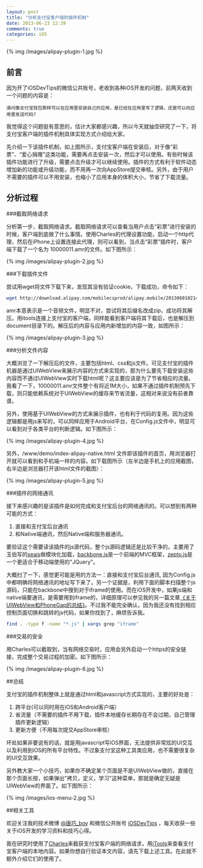 ```yaml
---
layout: post
title: "分析支付宝客户端的插件机制"
date: 2013-06-23 12:39
comments: true
categories: iOS
---
```


{% img /images/alipay-plugin-1.jpg %}

## 前言

因为开了iOSDevTips的微信公共账号，老收到各种iOS开发的问题，前两天收到一个问题的内容是：

    请问像支付宝钱包那样可以在应用里安装自己的应用，是已经在应用里写了逻辑，还是可以向应用里发送代码?

我觉得这个问题挺有意思的，估计大家都感兴趣，所以今天就抽空研究了一下，将支付宝客户端的插件机制具体实现方式介绍给大家。

先介绍一下该插件机制，如上图所示，支付宝客户端在安装后，对于像“彩票”、“爱心捐赠”这类功能，需要再点击安装一次，然后才可以使用。有些时候该插件功能进行了升级，需要点击升级才可以继续使用。插件的方式有利于软件动态增加新的功能或升级功能，而不用再一次向AppStore提交审核。另外，由于用户不需要的插件可以不用安装，也缩小了应用本身的体积大小，节省了下载流量。

<!-- more -->

## 分析过程

###截取网络请求

分析第一步，截取网络请求。截取网络请求可以查看当用户点击“彩票”进行安装的时候，客户端到底做了什么事情。使用Charles的代理设置功能，启动一个http代理，然后在iPhone上设置连接此代理，则可以看到，当点击“彩票”插件时，客户端下载了一个名为 10000011.amr的文件。如下图所示：

{% img /images/alipay-plugin-2.jpg %}

###下载插件文件

尝试用wget将文件下载下来，发现其没有验证cookie，下载成功，命令如下：

``` bash
wget http://download.alipay.com/mobilecsprod/alipay.mobile/20130601021432806/xlarge/10000011.amr
```

amr本意表示是一个音频文件，明显不对，尝试将其后缀名改成zip，成功将其解压。用itools连接上支付宝的客户端，同样能看到客户端将其下载后，也是解压到document目录下的。解压后的内容与应用内新增加的内容一致，如图所示：

{% img /images/alipay-plugin-3.jpg %}

###分析文件内容

大概浏览了一下解压后的文件，主要包括html、css和js文件。可见支付宝的插件机器是通过UIWebView来展示内容的方式来实现的，那为什么要先下载安装这些内容而不通过UIWebView实时下载html呢？这主要应该是为了节省相应的流量。我看了一下，10000011.amr文件整个有将近1M大小，如果不通过插件机制预先下载，则只能依赖系统对于UIWebView的缓存来节省流量，这相对来说没有前者靠谱。

另外，使用基于UIWebView的方式来展示插件，也有利于代码的复用。因为这些逻辑都是用js来写的，可以同样应用于Android平台，在Config.js文件中，明显可以看到对于各类平台的判断逻辑。如下图所示：

{% img /images/alipay-plugin-4.jpg %}

另外，/www/demo/index-alipay-native.html 文件即该插件的首页，用浏览器打开就可以看到和手机端一样的内容。如下载图所示（左半边是手机上的应用截图，右半边是浏览器打开该html文件的截图）：

{% img /images/alipay-plugin-5.jpg %}

###插件的网络通讯

接下来感兴趣的是该插件是如何完成和支付宝后台的网络通讯的。可以想到有两种可能的方式：

 1. 直接和支付宝后台通讯
 2. 和Native端通讯，然后Native端和服务器通讯。

要验证这个需要读该插件的js源代码，整个js源码逻辑还是比较干净的，主要用了玉伯写的[seajs](http://seajs.org/docs/)做模块化加载，[backbone.js](http://backbonejs.org/)是一个前端的MVC框架，[zepto.js](http://zeptojs.com/)是一个更适合于移动端使用的"JQuery"。

大概扫了一下，感觉更可能是用的方法一：直接和支付宝后台通讯, 因为Config.js中都明确将网络通讯的地址写下来了。另一个证据是，利用下面的脚本扫描整个js源码，只能在backbone中搜到对于iframe的使用。而在iOS开发中，如果js端和native端要通讯，是需要用到iframe的，详细原理可以参见我的另一篇文章[《关于UIWebView和PhoneGap的总结》](http://blog.devtang.com/blog/2012/03/24/talk-about-uiwebview-and-phonegap/)。不过我不能完全确认，因为我还没有找到相应控制页面切换和跳转的js代码，如果你找到了，麻烦告诉我。

``` bash
find . -type f -name "*.js" | xargs grep "iframe"
```

###交易的安全

用Charles可以截取到，当有网络交易时，应用会另外启动一个https的安全链接，完成整个交易过程的加密。如下图所示：

{% img /images/alipay-plugin-6.jpg %}

##总结

支付宝的插件机制整体上就是通过html和javascript方式实现的，主要的好处是：

 1. 跨平台(可以同时用在iOS和Android客户端）
 2. 省流量（不需要的插件不用下载，插件本地缓存长期存在不会过期，自己管理插件更新逻辑）
 3. 更新方便（不用每次提交AppStore审核）

坏处如果非要说有的话，就是用javascript写iOS界面，无法提供非常炫的UI交互以及利用到iOS的所有平台特性。不过象支付宝这种工具类应用，也不需要很复杂的UI交互效果。

另外教大家一个小技巧，如果你不确定某个页面是不是UIWebView做的，直接在那个页面长按，如果弹出"拷贝，定义，学习"这种菜单，那就是确定无疑是UIWebView的界面了。如下图所示：

{% img /images/ios-menu-2.jpg %}

##相关工具

欢迎关注我的技术微博 [@唐巧_boy](http://weibo.com/tangqiaoboy) 和微信公共账号 [iOSDevTips](http://chuansong.me/account/iosDevTips) ，每天收获一些关于iOS开发的学习资料和技巧心得。

我在研究时使用了[Charles](http://www.charlesproxy.com/)来截获支付宝客户端的网络请求，用[iTools](http://itools.hk/)来查看支付宝客户端的本地内容。如果你想自行验证本文内容，请先下载上述工具。在此就不额外介绍它们的使用了。

